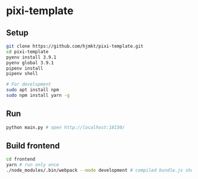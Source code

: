 # pixi-template

## Setup

```bash
git clone https://github.com/hjmkt/pixi-template.git
cd pixi-template
pyenv install 3.9.1
pyenv global 3.9.1
pipenv install
pipenv shell

# For development
sudo apt install npm
sudo npm install yarn -g
```

## Run

```bash
python main.py # open http://localhost:18150/
```

## Build frontend

```bash
cd frontend
yarn # run only once
./node_modules/.bin/webpack --mode development # compiled bundle.js should be generated under flask/public/static/js

